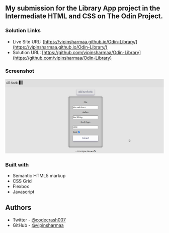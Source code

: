 
## My submission for the Library App  project in the Intermediate HTML and CSS on The Odin Project. 


### Solution Links

- Live Site URL: [https://vipinsharmaa.github.io/Odin-Library/](https://vipinsharmaa.github.io/Odin-Library/)
- Solution URL: [https://github.com/vipinsharmaa/Odin-Library](https://github.com/vipinsharmaa/Odin-Library)


### Screenshot

![](images/Screenshot.png)


### Built with

- Semantic HTML5 markup
- CSS Grid
- Flexbox
- Javascript


## Authors

- Twitter - [@codecrash007](https://www.twitter.com/codecrash007)
- GitHub  - [@vipinsharmaa](https://github.com/vipinsharmaa)

